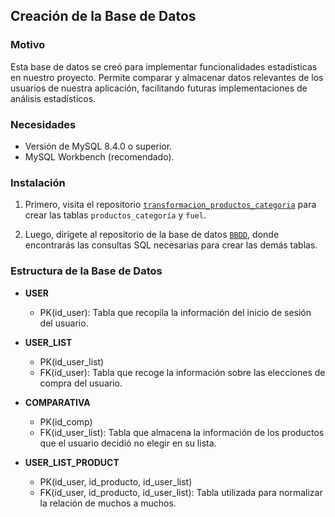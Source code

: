 ## Creación de la Base de Datos

### Motivo
Esta base de datos se creó para implementar funcionalidades estadísticas en nuestro proyecto. Permite comparar y almacenar datos relevantes de los usuarios de nuestra aplicación, facilitando futuras implementaciones de análisis estadísticos.

### Necesidades

- Versión de MySQL 8.4.0 o superior.
- MySQL Workbench (recomendado).

### Instalación

1. Primero, visita el repositorio [`transformacion_productos_categoria`](https://github.com/RATONESCOLORAOS/ETL/tree/main/Data/src) para crear las tablas `productos_categoría` y `fuel`.
   
2. Luego, dirígete al repositorio de la base de datos [`BBDD`](https://github.com/RATONESCOLORAOS/BBDD), donde encontrarás las consultas SQL necesarias para crear las demás tablas.

### Estructura de la Base de Datos

- **USER**
  - PK(id_user): Tabla que recopila la información del inicio de sesión del usuario.

- **USER_LIST**
  - PK(id_user_list)
  - FK(id_user): Tabla que recoge la información sobre las elecciones de compra del usuario.

- **COMPARATIVA**
  - PK(id_comp)
  - FK(id_user_list): Tabla que almacena la información de los productos que el usuario decidió no elegir en su lista.

- **USER_LIST_PRODUCT**
  - PK(id_user, id_producto, id_user_list)
  - FK(id_user, id_producto, id_user_list): Tabla utilizada para normalizar la relación de muchos a muchos.


